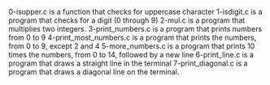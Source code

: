 0-isupper.c is a function that checks for uppercase character
1-isdigit.c is a program that checks for a digit (0 through 9)
2-mul.c is a program that multiplies two integers.
3-print_numbers.c is a program that prints numbers from 0 to 9
4-print_most_numbers.c is a program that prints the numbers, from 0 to 9, except 2 and 4
5-more_numbers.c is a program that prints 10 times the numbers, from 0 to 14, followed by a new line
6-print_line.c is a program that draws a straight line in the terminal
7-print_diagonal.c is a program that draws a diagonal line on the terminal.

